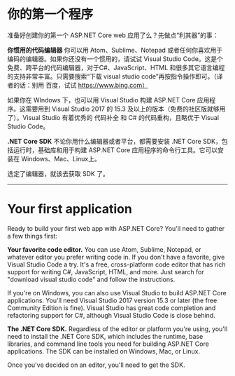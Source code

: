 # 你的第一个程序

准备好创建你的第一个 ASP.NET Core web 应用了么？先做点“利其器”的事：

**你惯用的代码编辑器** 你可以用 Atom、Sublime、Notepad 或者任何你喜欢用于编码的编辑器。如果你还没有一个惯用的，请试试 Visual Studio Code。这是个免费、跨平台的代码编辑器，对于C#、JavaScript、HTML 和很多其它语言编程的支持非常丰富。只需要搜索“下载 visual studio code”再按指令操作即可。（译者的话：别用 百度，试试 https://www.bing.com）

如果你在 WIndows 下，也可以用 Visual Studio 构建 ASP.NET Core 应用程序。这需要用到 Visual Studio 2017 的 15.3 及以上的版本（免费的社区版就够用了）。Visual Studio 有着优秀的 代码补全 和 C# 的代码重构，且略优于 Visual Studio Code。

**.NET Core SDK** 不论你用什么编辑器或者平台，都需要安装 .NET Core SDK，包括运行时，基础库和用于构建 ASP.NET Core 应用程序的命令行工具。它可以安装在 Windows、Mac、Linux上。

选定了编辑器，就该去获取 SDK 了。

---

# Your first application
Ready to build your first web app with ASP.NET Core? You'll need to gather a few things first:

**Your favorite code editor.** You can use Atom, Sublime, Notepad, or whatever editor you prefer writing code in. If you don't have a favorite, give Visual Studio Code a try. It's a free, cross-platform code editor that has rich support for writing C#, JavaScript, HTML, and more. Just search for "download visual studio code" and follow the instructions.

If you're on Windows, you can also use Visual Studio to build ASP.NET Core applications. You'll need Visual Studio 2017 version 15.3 or later (the free Community Edition is fine). Visual Studio has great code completion and refactoring support for C#, although Visual Studio Code is close behind.

**The .NET Core SDK.** Regardless of the editor or platform you're using, you'll need to install the .NET Core SDK, which includes the runtime, base libraries, and command line tools you need for building ASP.NET Core applications. The SDK can be installed on Windows, Mac, or Linux.

Once you've decided on an editor, you'll need to get the SDK.
